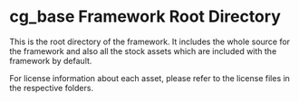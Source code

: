 # cg_base Framework Root Directory

This is the root directory of the framework. It includes the whole source for the framework and also all the stock assets which are included with the framework by default. 

For license information about each asset, please refer to the license files in the respective folders.


